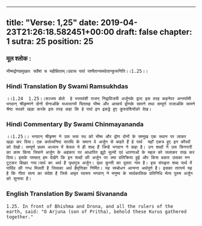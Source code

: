 
---
title: "Verse: 1,25"
date: 2019-04-23T21:26:18.582451+00:00
draft: false
chapter: 1
sutra: 25
position: 25
---
### मूल श्लोक :
```
भीष्मद्रोणप्रमुखतः सर्वेषां च महीक्षिताम्।उवाच पार्थ पश्यैतान्समवेतान्कुरूनिति।।1.25।।

```

### Hindi Translation By Swami Ramsukhdas
```
।।1.24  1.25।।सञ्जय बोले  हे भरतवंशी राजन् निद्राविजयी अर्जुनके द्वारा इस तरह कहनेपर अन्तर्यामी भगवान् श्रीकृष्णने दोनों सेनाओंके मध्यभागमें पितामह भीष्म और आचार्य द्रोणके सामने तथा सम्पूर्ण राजाओंके सामने श्रेष्ठ रथको खड़ा करके इस तरह कहा कि हे पार्थ इन इकट्ठे हुए कुरुवंशियोंको देख।

```

### Hindi Commentary By Swami Chinmayananda
```
।।1.25।। भगवान् श्रीकृष्ण ने उस भव्य रथ को भीष्म और द्रोण दोनों के सम्मुख एक स्थान पर लाकर खड़ा कर दिया। एक कर्तव्यनिष्ठ सारथि के समान वे अर्जुन से कहते हैं हे पार्थ  यहाँ एकत्र हुए इन कौरवों को देखो। सम्पूर्ण प्रथम अध्याय में केवल ये ही शब्द हैं जिन्हें भगवान ने कहा है। उन शब्दों ने उस चिनगारी का काम किया जिसने अर्जुन के अहंकार पर आधारित झूठे मूल्यों एवं धारणाओं के महल को जलाकर राख कर दिया। इसके पश्चात् हम देखेंगे कि इन शब्दों की अर्जुन पर क्या प्रतिक्रिया हुई और किस प्रकार उसका मन टूटकर बिखर गया।पार्थ का अर्थ है पृथापुत्र अर्जुन। पृथा कुन्ती का दूसरा नाम है। इस संस्कृत शब्द पार्थ में पार्थिव की गन्ध मिलती है जिसका अर्थ हैमृत्तिका निर्मित। यह सम्बोधन अत्यन्त अर्थपूर्ण है। इसका तात्पर्य यह है कि गीता सत्य का संदेश है जिसे अमृत स्वरूप भगवान् ने मनुष्य के सार्वकालिक प्रतिनिधि र्मत्य पुरुष अर्जुन को सुनाया है।

```

### English Translation By Swami  Sivananda
```
1.25. In front of Bhishma and Drona, and all the rulers of the
earth, said: "O Arjuna (son of Pritha), behold these Kurus gathered together."

```

